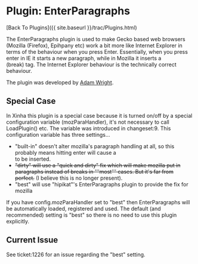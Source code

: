 # Plugin: EnterParagraphs

[Back To Plugins]({{ site.baseurl }}/trac/Plugins.html)

The EnterParagraphs plugin is used to make Gecko based web browsers (Mozilla (Firefox), Epihpany etc) work a bit more like Internet Explorer in terms of the behaviour when you press Enter.  Essentially, when you press enter in IE it starts a new paragraph, while in Mozilla it inserts a <br /> (break) tag.  The Internet Explorer behaviour is the technically correct behaviour.

The plugin was developed by [Adam Wright](http://blog.hipikat.org/).

## Special Case

In Xinha this plugin is a special case because it is turned on/off by a special configuration variable (mozParaHandler), it's not necessary to call LoadPlugin() etc.  The variable was introduced in changeset:9.  This configuration variable has three settings...

 * "built-in" doesn't alter mozilla's paragraph handling at all, so this probably means hitting enter will cause a <br/> to be inserted.
 * ~~"dirty" will use a "quick and dirty" fix which will make mozilla put in paragraphs instead of breaks in '''most''' cases. But it's far from perfect.~~ (I believe this is no longer present).
 * "best" will use "hipikat"'s EnterParagraphs plugin to provide the fix for mozilla

If you have config.mozParaHandler set to "best" then EnterParagraphs will be automatically loaded, registered and used. The default (and recommended) setting is "best" so there is no need to use this plugin explicitly.

## Current Issue

See ticket:1226 for an issue regarding the "best" setting.
